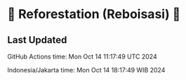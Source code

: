 
# 🌳 Reforestation (Reboisasi) 🌲

## Last Updated

GitHub Actions time: Mon Oct 14 11:17:49 UTC 2024

Indonesia/Jakarta time: Mon Oct 14 18:17:49 WIB 2024
